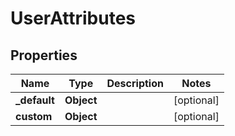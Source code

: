 # UserAttributes

## Properties
Name | Type | Description | Notes
------------ | ------------- | ------------- | -------------
**_default** | **Object** |  |  [optional]
**custom** | **Object** |  |  [optional]
